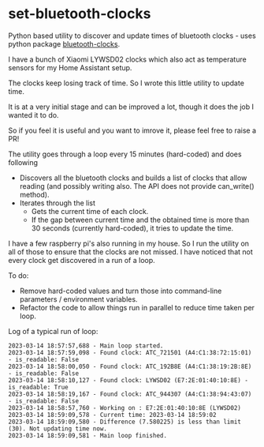 # set-bluetooth-clocks
Python based utility to discover and update times of bluetooth clocks - uses python package [bluetooth-clocks](https://github.com/koenvervloesem/bluetooth-clocks.git).

I have a bunch of Xiaomi LYWSD02 clocks which also act as temperature sensors for my Home Assistant setup.

The clocks keep losing track of time. So I wrote this little utility to update time.

It is at a very initial stage and can be improved a lot, though it does the job I wanted it to do.

So if you feel it is useful and you want to imrove it, please feel free to raise a PR!

The utility goes through a loop every 15 minutes (hard-coded) and does following
* Discovers all the bluetooth clocks and builds a list of clocks that allow reading (and possibly writing also. The API does not provide can_write() method).
* Iterates through the list
  * Gets the current time of each clock.
  * If the gap between current time and the obtained time is more than 30 seconds (currently hard-coded), it tries to update the time.
  
I have a few raspberry pi's also running in my house. So I run the utility on all of those to ensure that the clocks are not missed. I have noticed that not every clock get discovered in a run of a loop.

To do:
* Remove hard-coded values and turn those into command-line parameters / environment variables.
* Refactor the code to allow things run in parallel to reduce time taken per loop.


Log of a typical run of loop:
```
2023-03-14 18:57:57,688 - Main loop started.
2023-03-14 18:57:59,098 - Found clock: ATC_721501 (A4:C1:38:72:15:01) - is_readable: False
2023-03-14 18:58:00,050 - Found clock: ATC_192B8E (A4:C1:38:19:2B:8E) - is_readable: False
2023-03-14 18:58:10,127 - Found clock: LYWSD02 (E7:2E:01:40:10:8E) - is_readable: True
2023-03-14 18:58:19,167 - Found clock: ATC_944307 (A4:C1:38:94:43:07) - is_readable: False
2023-03-14 18:58:57,760 - Working on : E7:2E:01:40:10:8E (LYWSD02)
2023-03-14 18:59:09,578 - Current time: 2023-03-14 18:59:02
2023-03-14 18:59:09,580 - Difference (7.580225) is less than limit (30). Not updating time now.
2023-03-14 18:59:09,581 - Main loop finished.
```
